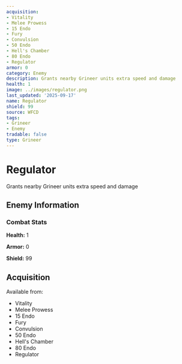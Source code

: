 ```yaml
---
acquisition:
- Vitality
- Melee Prowess
- 15 Endo
- Fury
- Convulsion
- 50 Endo
- Hell's Chamber
- 80 Endo
- Regulator
armor: 0
category: Enemy
description: Grants nearby Grineer units extra speed and damage
health: 1
image: ../images/regulator.png
last_updated: '2025-09-17'
name: Regulator
shield: 99
source: WFCD
tags:
- Grineer
- Enemy
tradable: false
type: Grineer
---
```


# Regulator

Grants nearby Grineer units extra speed and damage

## Enemy Information

### Combat Stats

**Health:** 1

**Armor:** 0

**Shield:** 99

## Acquisition

Available from:
- Vitality
- Melee Prowess
- 15 Endo
- Fury
- Convulsion
- 50 Endo
- Hell's Chamber
- 80 Endo
- Regulator

